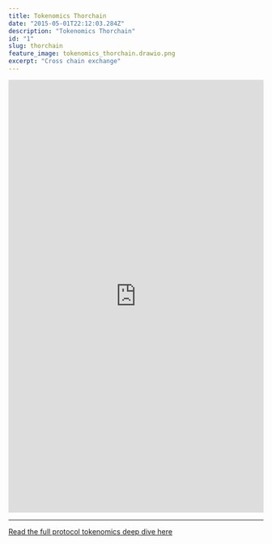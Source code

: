 ```yaml
---
title: Tokenomics Thorchain
date: "2015-05-01T22:12:03.284Z"
description: "Tokenomics Thorchain"
id: "1"
slug: thorchain
feature_image: tokenomics_thorchain.drawio.png
excerpt: "Cross chain exchange"
---
```


<iframe frameborder="0" style="width:100%;height:854px;" src="https://viewer.diagrams.net/?tags=%7B%7D&highlight=0000ff&edit=_blank&layers=1&nav=1&title=tokenomics_thorchain#Uhttps%3A%2F%2Fdrive.google.com%2Fuc%3Fid%3D1DRTHbOP9r22VcmFJJ7K-eFxvLh0hYWgi%26export%3Ddownload"></iframe>

---

[Read the full protocol tokenomics deep dive here](https://fstrauf.substack.com/p/tokenomics-101-thorchain)